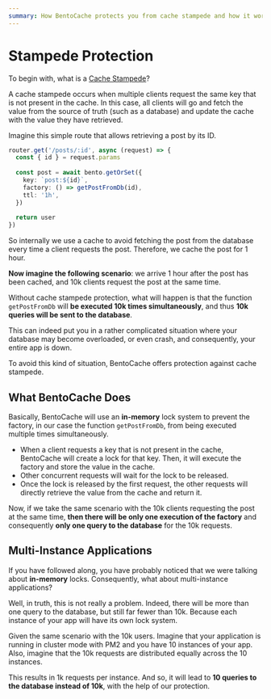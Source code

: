 ```yaml
---
summary: How BentoCache protects you from cache stampede and how it works
---
```



# Stampede Protection

To begin with, what is a [Cache Stampede](https://en.wikipedia.org/wiki/Cache_stampede)?

A cache stampede occurs when multiple clients request the same key that is not present in the cache. In this case, all clients will go and fetch the value from the source of truth (such as a database) and update the cache with the value they have retrieved.

Imagine this simple route that allows retrieving a post by its ID.

```ts
router.get('/posts/:id', async (request) => {
  const { id } = request.params
  
  const post = await bento.getOrSet({
    key: `post:${id}`, 
    factory: () => getPostFromDb(id),
    ttl: '1h',
  })
  
  return user
})
```

So internally we use a cache to avoid fetching the post from the database every time a client requests the post. Therefore, we cache the post for 1 hour.

**Now imagine the following scenario**: we arrive 1 hour after the post has been cached, and 10k clients request the post at the same time.

Without cache stampede protection, what will happen is that the function `getPostFromDb` will **be executed 10k times simultaneously**, and thus **10k queries will be sent to the database**.

This can indeed put you in a rather complicated situation where your database may become overloaded, or even crash, and consequently, your entire app is down.

To avoid this kind of situation, BentoCache offers protection against cache stampede.

## What BentoCache Does

Basically, BentoCache will use an **in-memory** lock system to prevent the factory, in our case the function `getPostFromDb`, from being executed multiple times simultaneously.

- When a client requests a key that is not present in the cache, BentoCache will create a lock for that key. Then, it will execute the factory and store the value in the cache.
- Other concurrent requests will wait for the lock to be released.
- Once the lock is released by the first request, the other requests will directly retrieve the value from the cache and return it.

Now, if we take the same scenario with the 10k clients requesting the post at the same time, **then there will be only one execution of the factory** and consequently **only one query to the database** for the 10k requests.

## Multi-Instance Applications

If you have followed along, you have probably noticed that we were talking about **in-memory** locks. Consequently, what about multi-instance applications?

Well, in truth, this is not really a problem. Indeed, there will be more than one query to the database, but still far fewer than 10k. Because each instance of your app will have its own lock system.

Given the same scenario with the 10k users. Imagine that your application is running in cluster mode with PM2 and you have 10 instances of your app. Also, imagine that the 10k requests are distributed equally across the 10 instances.

This results in 1k requests per instance. And so, it will lead to **10 queries to the database instead of 10k**, with the help of our protection.
